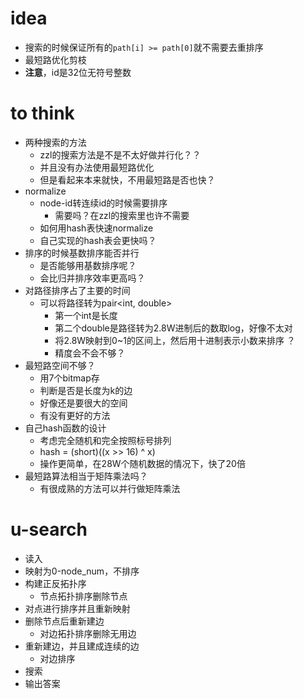 # idea

* 搜索的时候保证所有的`path[i] >= path[0]`就不需要去重排序
* 最短路优化剪枝
* **注意**，id是32位无符号整数

# to think

* 两种搜索的方法
    * zzl的搜索方法是不是不太好做并行化？？
    * 并且没有办法使用最短路优化
    * 但是看起来本来就快，不用最短路是否也快？
* normalize
    * node-id转连续id的时候需要排序
        * 需要吗？在zzl的搜索里也许不需要
    * 如何用hash表快速normalize
    * 自己实现的hash表会更快吗？
* 排序的时候基数排序能否并行
    * 是否能够用基数排序呢？
    * 会比归并排序效率更高吗？
* 对路径排序占了主要的时间
    * 可以将路径转为pair<int, double>
        * 第一个int是长度
        * 第二个double是路径转为2.8W进制后的数取log，好像不太对
        * 将2.8W映射到0~1的区间上，然后用十进制表示小数来排序 ？
        * 精度会不会不够？
* 最短路空间不够？
    * 用7个bitmap存
    * 判断是否是长度为k的边
    * 好像还是要很大的空间
    * 有没有更好的方法
* 自己hash函数的设计
    * 考虑完全随机和完全按照标号排列
    * hash = (short)((x >> 16) ^ x)
    * 操作更简单，在28W个随机数据的情况下，快了20倍
* 最短路算法相当于矩阵乘法吗？
    * 有很成熟的方法可以并行做矩阵乘法

# u-search

* 读入
* 映射为0-node_num，不排序
* 构建正反拓扑序
    * 节点拓扑排序删除节点
* 对点进行排序并且重新映射
* 删除节点后重新建边
    * 对边拓扑排序删除无用边
* 重新建边，并且建成连续的边
    * 对边排序
* 搜索
* 输出答案